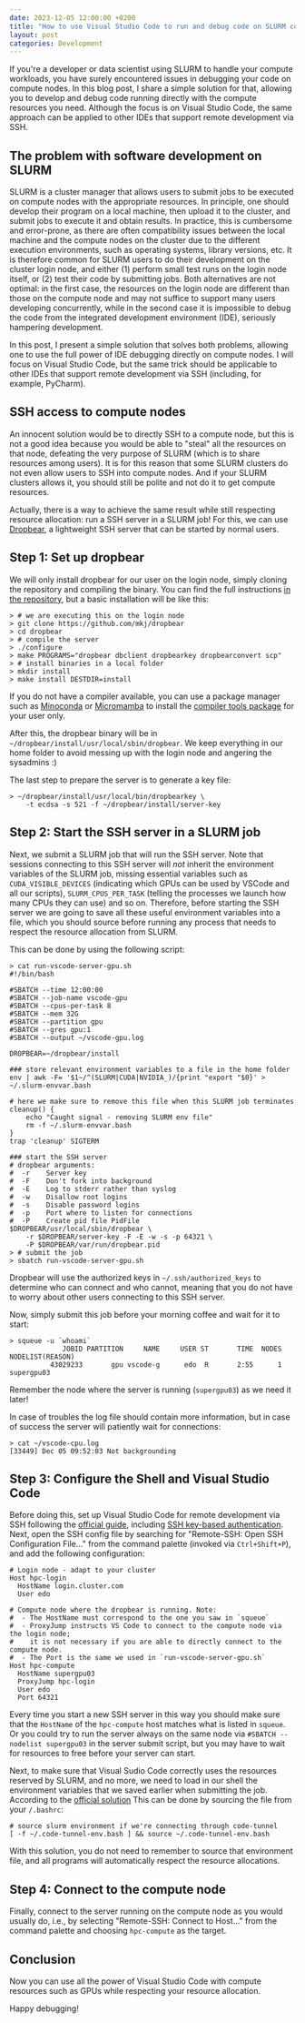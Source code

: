 ```yaml
---
date: 2023-12-05 12:00:00 +0200
title: "How to use Visual Studio Code to run and debug code on SLURM compute nodes"
layout: post
categories: Development
---
```


If you're a developer or data scientist using SLURM to handle your compute workloads, you have surely encountered issues in debugging your code on compute nodes. In this blog post, I share a simple solution for that, allowing you to develop and debug code running directly with the compute resources you need. Although the focus is on Visual Studio Code, the same approach can be applied to other IDEs that support remote development via SSH.

<!-- more -->

## The problem with software development on SLURM
SLURM is a cluster manager that allows users to submit jobs to be executed on compute nodes with the appropriate resources.
In principle, one should develop their program on a local machine, then upload it to the cluster, and submit jobs to execute it and obtain results.
In practice, this is cumbersome and error-prone, as there are often compatibility issues between the local machine and the compute nodes on the cluster due to the different execution environments, such as operating systems, library versions, etc.
It is therefore common for SLURM users to do their development on the cluster login node, and either (1) perform small test runs on the login node itself, or (2) test their code by submitting jobs.
Both alternatives are not optimal: in the first case, the resources on the login node are different than those on the compute node and may not suffice to support many users developing concurrently, while in the second case it is impossible to debug the code from the integrated development environment (IDE), seriously hampering development.

In this post, I present a simple solution that solves both problems, allowing one to use the full power of IDE debugging directly on compute nodes.
I will focus on Visual Studio Code, but the same trick should be applicable to other IDEs that support remote development via SSH (including, for example, PyCharm).

## SSH access to compute nodes

An innocent solution would be to directly SSH to a compute node, but this is not a good idea because you would be able to "steal" all the resources on that node, defeating the very purpose of SLURM (which is to share resources among users).
It is for this reason that some SLURM clusters do not even allow users to SSH into compute nodes.
And if your SLURM clusters allows it, you should still be polite and not do it to get compute resources.

Actually, there is a way to achieve the same result while still respecting resource allocation: run a SSH server in a SLURM job!
For this, we can use [Dropbear][dbr], a lightweight SSH server that can be started by normal users.

## Step 1: Set up dropbear

We will only install dropbear for our user on the login node, simply cloning the repository and compiling the binary.
You can find the full instructions [in the repository][dbi], but a basic installation will be like this:

```
> # we are executing this on the login node
> git clone https://github.com/mkj/dropbear
> cd dropbear
> # compile the server
> ./configure
> make PROGRAMS="dropbear dbclient dropbearkey dropbearconvert scp"
> # install binaries in a local folder
> mkdir install
> make install DESTDIR=install
```

If you do not have a compiler available, you can use a package manager such as [Minoconda](https://docs.conda.io/projects/miniconda/en/latest/) or [Micromamba](https://mamba.readthedocs.io/en/latest/user_guide/micromamba.html) to install the [compiler tools package](https://docs.conda.io/projects/conda-build/en/latest/resources/compiler-tools.html) for your user only.

After this, the dropbear binary will be in `~/dropbear/install/usr/local/sbin/dropbear`.
We keep everything in our home folder to avoid messing up with the login node and angering the sysadmins :)

The last step to prepare the server is to generate a key file:

```
> ~/dropbear/install/usr/local/bin/dropbearkey \
    -t ecdsa -s 521 -f ~/dropbear/install/server-key
```

## Step 2: Start the SSH server in a SLURM job

Next, we submit a SLURM job that will run the SSH server.
Note that sessions connecting to this SSH server will *not* inherit the environment variables of the SLURM job, missing essential variables such as `CUDA_VISIBLE_DEVICES` (indicating which GPUs can be used by VSCode and all our scripts), `SLURM_CPUS_PER_TASK` (telling the processes we launch how many CPUs they can use) and so on.
Therefore, before starting the SSH server we are going to save all these useful environment variables into a file, which you should source before running any process that needs to respect the resource allocation from SLURM.

This can be done by using the following script:

```
> cat run-vscode-server-gpu.sh
#!/bin/bash

#SBATCH --time 12:00:00
#SBATCH --job-name vscode-gpu
#SBATCH --cpus-per-task 8
#SBATCH --mem 32G
#SBATCH --partition gpu
#SBATCH --gres gpu:1
#SBATCH --output ~/vscode-gpu.log

DROPBEAR=~/dropbear/install

### store relevant environment variables to a file in the home folder
env | awk -F= '$1~/^(SLURM|CUDA|NVIDIA_)/{print "export "$0}' > ~/.slurm-envvar.bash

# here we make sure to remove this file when this SLURM job terminates
cleanup() {
    echo "Caught signal - removing SLURM env file"
    rm -f ~/.slurm-envvar.bash
}
trap 'cleanup' SIGTERM

### start the SSH server
# dropbear arguments:
#  -r    Server key
#  -F    Don't fork into background
#  -E    Log to stderr rather than syslog
#  -w    Disallow root logins
#  -s    Disable password logins
#  -p    Port where to listen for connections
#  -P    Create pid file PidFile
$DROPBEAR/usr/local/sbin/dropbear \
    -r $DROPBEAR/server-key -F -E -w -s -p 64321 \
    -P $DROPBEAR/var/run/dropbear.pid
> # submit the job
> sbatch run-vscode-server-gpu.sh
```

Dropbear will use the authorized keys in `~/.ssh/authorized_keys` to determine who can connect and who cannot, meaning that you do not have to worry about other users connecting to this SSH server.

Now, simply submit this job before your morning coffee and wait for it to start:

```
> squeue -u `whoami`
             JOBID PARTITION     NAME     USER ST       TIME  NODES NODELIST(REASON)
          43029233       gpu vscode-g      edo  R       2:55      1 supergpu03
```

Remember the node where the server is running (`supergpu03`) as we need it later!

In case of troubles the log file should contain more information, but in case of success the server will patiently wait for connections:

```
> cat ~/vscode-cpu.log
[33449] Dec 05 09:52:03 Not backgrounding
```

## Step 3: Configure the Shell and Visual Studio Code

Before doing this, set up Visual Studio Code for remote development via SSH following the [official guide][vsr], including [SSH key-based authentication][sshk].
Next, open the SSH config file by searching for "Remote-SSH: Open SSH Configuration File..." from the command palette (invoked via `Ctrl+Shift+P`), and add the following configuration:

```
# Login node - adapt to your cluster
Host hpc-login
  HostName login.cluster.com
  User edo

# Compute node where the dropbear is running. Note:
#  - The HostName must correspond to the one you saw in `squeue`
#  - ProxyJump instructs VS Code to connect to the compute node via the login node;
#    it is not necessary if you are able to directly connect to the compute node.
#  - The Port is the same we used in `run-vscode-server-gpu.sh`
Host hpc-compute
  HostName supergpu03
  ProxyJump hpc-login
  User edo
  Port 64321
```

Every time you start a new SSH server in this way you should make sure that the `HostName` of the `hpc-compute` host matches what is listed in `squeue`.
Or you could try to run the server always on the same node via `#SBATCH --nodelist supergpu03` in the server submit script, but you may have to wait for resources to free before your server can start.

Next, to make sure that Visual Sudio Code correctly uses the resources reserved by SLURM, and no more, we need to load in our shell the environment variables that we saved earlier when submitting the job. According to the [official solution](https://github.com/microsoft/vscode-remote-release/issues/1722#issuecomment-1938924435) This can be done by sourcing the file from your `/.bashrc`:

```
# source slurm environment if we're connecting through code-tunnel
[ -f ~/.code-tunnel-env.bash ] && source ~/.code-tunnel-env.bash
```

With this solution, you do not need to remember to source that environment file, and all programs will automatically respect the resource allocations.

## Step 4: Connect to the compute node

Finally, connect to the server running on the compute node as you would usually do, i.e., by selecting "Remote-SSH: Connect to Host..." from the command palette and choosing `hpc-compute` as the target.

## Conclusion

Now you can use all the power of Visual Studio Code with compute resources such as GPUs while respecting your resource allocation.

Happy debugging!

 [dbr]: https://github.com/mkj/dropbear
 [dbi]: https://github.com/mkj/dropbear/blob/master/INSTALL.md
 [vsr]: https://code.visualstudio.com/docs/remote/ssh
 [sshk]: https://code.visualstudio.com/docs/remote/troubleshooting#_configuring-key-based-authentication
